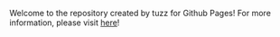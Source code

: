 Welcome to the repository created by tuzz for Github Pages! For more information, please visit [here](https://github.com/tuzz0210/tuzz0210.github.io)!

